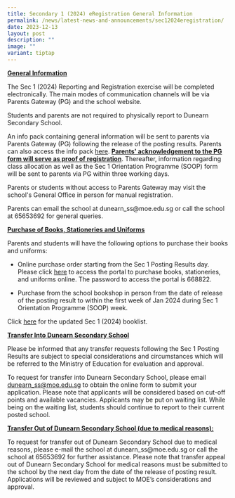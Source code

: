 ```yaml
---
title: Secondary 1 (2024) eRegistration General Information
permalink: /news/latest-news-and-announcements/sec12024eregistration/
date: 2023-12-13
layout: post
description: ""
image: ""
variant: tiptap
---
```

<p><strong><u>General Information</u></strong></p><p>The Sec 1 (2024) Reporting and Registration exercise will be completed electronically. The main modes of communication channels will be via Parents Gateway (PG) and the school website.</p><p>Students and parents are not required to physically report to Dunearn Secondary School.</p><p>An info pack containing general information will be sent to parents via Parents Gateway (PG) following the release of the posting results. Parents can also access the info pack <a href="/files/S1__2024__e_Registration_General_Information__for_school_web__final.pdf" rel="noopener noreferrer nofollow" target="_blank">here</a>. <strong><u>Parents' acknowledgement to the PG form will serve as proof of registration</u></strong>. Thereafter, information regarding class allocation as well as the Sec 1 Orientation Programme (SOOP) form will be sent to parents via PG within three working days.</p><p>Parents or students without access to Parents Gateway may visit the school's General Office in person for manual registration.</p><p>Parents can email the school at <a rel="noopener noreferrer nofollow" target="_blank">dunearn_ss@moe.edu.sg</a> or call the school at 65653692 for general queries.</p><p><strong><u>Purchase of Books, Stationeries and Uniforms</u></strong></p><p>Parents and students will have the following options to purchase their books and uniforms:</p><ul data-tight="true" class="tight"><li><p>Online purchase order starting from the Sec 1 Posting Results day. Please click <a href="https://dyeducation.net/" rel="noopener noreferrer nofollow" target="_blank">here</a> to access the portal to purchase books, stationeries, and uniforms online. The password to access the portal is 668822.</p></li><li><p>Purchase from the school bookshop in person from the date of release of the posting result to within the first week of Jan 2024 during Sec 1 Orientation Programme (SOOP) week.</p></li></ul><p>Click <a href="https://www.dunearnsec.moe.edu.sg/dss-pages/files-and-documents/" rel="noopener noreferrer nofollow" target="_blank">here</a> for the updated Sec 1 (2024) booklist.</p><p><strong><u>Transfer Into Dunearn Secondary School</u></strong></p><p>Please be informed that any transfer requests following the Sec 1 Posting Results are subject to special considerations and circumstances which will be referred to the Ministry of Education for evaluation and approval.</p><p>To request for transfer into Dunearn Secondary School, please email <a href="mailto:dunearn_ss@moe.edu.sg" rel="noopener noreferrer nofollow" target="_blank">dunearn_ss@moe.edu.sg</a> to obtain the online form to submit your application. Please note that applicants will be considered based on cut-off points and available vacancies. Applicants may be put on waiting list. While being on the waiting list, students should continue to report to their current posted school.</p><p><strong><u>Transfer Out of Dunearn Secondary School (due to medical reasons):</u></strong></p><p>To request for transfer out of Dunearn Secondary School due to medical reasons, please e-mail the school at <a rel="noopener noreferrer nofollow" target="_blank">dunearn_ss@moe.edu.sg</a> or call the school at 65653692 for further assistance. Please note that transfer appeal out of Dunearn Secondary School for medical reasons must be submitted to the school by the next day from the date of the release of posting result. Applications will be reviewed and subject to MOE’s considerations and approval.</p>